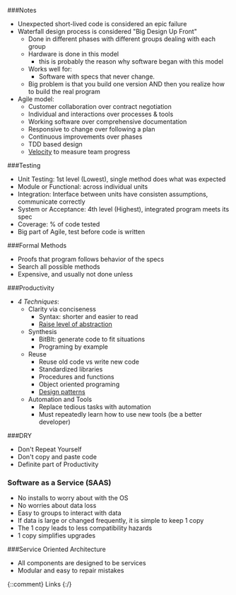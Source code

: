 ###Notes

* Unexpected short-lived code is considered an epic failure
* Waterfall design process is considered "Big Design Up Front"
  * Done in different phases with different groups dealing with each group
  * Hardware is done in this model
    * this is probably the reason why software began with this model
  * Works well for:
    * Software with specs that never change.
  * Big problem is that you build one version AND then you realize how to build the real program
* Agile model:
  * Customer collaboration over contract negotiation
  * Individual and interactions over processes & tools
  * Working software over comprehensive documentation
  * Responsive to change over following a plan
  * Continuous improvements over phases
  * TDD based design
  * [Velocity][1] to measure team progress

###Testing

* Unit Testing: 1st level (Lowest), single method does what was expected
* Module or Functional: across individual units
* Integration: Interface between units have consisten assumptions, communicate correctly
* System or Acceptance: 4th level (Highest), integrated program meets its spec
* Coverage: % of code tested
* Big part of Agile, test before code is written

###Formal Methods

* Proofs that program follows behavior of the specs
* Search all possible methods
* Expensive, and usually not done unless

###Productivity

* _4 Techniques_:
  * Clarity via conciseness
    * Syntax: shorter and easier to read
    * [Raise level of abstraction][2]
  * Synthesis
    * BitBlt: generate code to fit situations
    * Programing by example
  * Reuse
    * Reuse old code vs write new code
    * Standardized libraries
    * Procedures and functions
    * Object oriented programing
    * [Design patterns][3]
  * Automation and Tools
    * Replace tedious tasks with automation
    * Must repeatedly learn how to use new tools (be a better developer)

###DRY

* Don't Repeat Yourself
* Don't copy and paste code
* Definite part of Productivity

### Software as a Service (SAAS)

* No installs to worry about with the OS
* No worries about data loss
* Easy to groups to interact with data
* If data is large or changed frequently, it is simple to keep 1 copy
* The 1 copy leads to less compatibility hazards
* 1 copy simplifies upgrades

###Service Oriented Architecture

* All components are designed to be services
* Modular and easy to repair mistakes

{::comment} Links {:/}

[1]: https://en.wikipedia.org/wiki/Velocity_(software_development)
[2]: https://en.wikipedia.org/wiki/Abstraction_(computer_science)
[3]: https://en.wikipedia.org/wiki/Design_pattern_(computer_science)